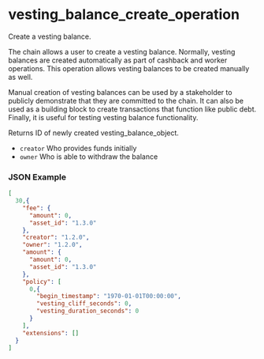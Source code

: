 # vesting_balance_create_operation

Create a vesting balance.

The chain allows a user to create a vesting balance. Normally, vesting balances are created automatically as part of cashback and worker operations. This operation allows vesting balances to be created manually as well.

Manual creation of vesting balances can be used by a stakeholder to publicly demonstrate that they are committed to the chain. It can also be used as a building block to create transactions that function like public debt.  Finally, it is useful for testing vesting balance functionality.

Returns ID of newly created vesting_balance_object.

- `creator` Who provides funds initially
- `owner` Who is able to withdraw the balance

### JSON Example

```json
[
  30,{
    "fee": {
      "amount": 0,
      "asset_id": "1.3.0"
    },
    "creator": "1.2.0",
    "owner": "1.2.0",
    "amount": {
      "amount": 0,
      "asset_id": "1.3.0"
    },
    "policy": [
      0,{
        "begin_timestamp": "1970-01-01T00:00:00",
        "vesting_cliff_seconds": 0,
        "vesting_duration_seconds": 0
      }
    ],
    "extensions": []
  }
]
```